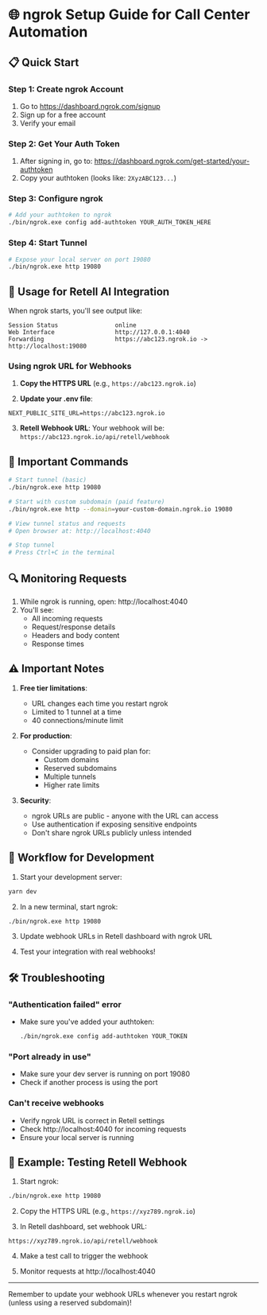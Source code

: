 # 🌐 ngrok Setup Guide for Call Center Automation

## 📋 Quick Start

### Step 1: Create ngrok Account
1. Go to https://dashboard.ngrok.com/signup
2. Sign up for a free account
3. Verify your email

### Step 2: Get Your Auth Token
1. After signing in, go to: https://dashboard.ngrok.com/get-started/your-authtoken
2. Copy your authtoken (looks like: `2XyzABC123...`)

### Step 3: Configure ngrok
```bash
# Add your authtoken to ngrok
./bin/ngrok.exe config add-authtoken YOUR_AUTH_TOKEN_HERE
```

### Step 4: Start Tunnel
```bash
# Expose your local server on port 19080
./bin/ngrok.exe http 19080
```

## 🚀 Usage for Retell AI Integration

When ngrok starts, you'll see output like:
```
Session Status                online
Web Interface                 http://127.0.0.1:4040
Forwarding                    https://abc123.ngrok.io -> http://localhost:19080
```

### Using ngrok URL for Webhooks

1. **Copy the HTTPS URL** (e.g., `https://abc123.ngrok.io`)

2. **Update your .env file**:
```env
NEXT_PUBLIC_SITE_URL=https://abc123.ngrok.io
```

3. **Retell Webhook URL**:
Your webhook will be: `https://abc123.ngrok.io/api/retell/webhook`

## 📌 Important Commands

```bash
# Start tunnel (basic)
./bin/ngrok.exe http 19080

# Start with custom subdomain (paid feature)
./bin/ngrok.exe http --domain=your-custom-domain.ngrok.io 19080

# View tunnel status and requests
# Open browser at: http://localhost:4040

# Stop tunnel
# Press Ctrl+C in the terminal
```

## 🔍 Monitoring Requests

1. While ngrok is running, open: http://localhost:4040
2. You'll see:
   - All incoming requests
   - Request/response details
   - Headers and body content
   - Response times

## ⚠️ Important Notes

1. **Free tier limitations**:
   - URL changes each time you restart ngrok
   - Limited to 1 tunnel at a time
   - 40 connections/minute limit

2. **For production**:
   - Consider upgrading to paid plan for:
     - Custom domains
     - Reserved subdomains
     - Multiple tunnels
     - Higher rate limits

3. **Security**:
   - ngrok URLs are public - anyone with the URL can access
   - Use authentication if exposing sensitive endpoints
   - Don't share ngrok URLs publicly unless intended

## 🔄 Workflow for Development

1. Start your development server:
```bash
yarn dev
```

2. In a new terminal, start ngrok:
```bash
./bin/ngrok.exe http 19080
```

3. Update webhook URLs in Retell dashboard with ngrok URL

4. Test your integration with real webhooks!

## 🛠️ Troubleshooting

### "Authentication failed" error
- Make sure you've added your authtoken:
  ```bash
  ./bin/ngrok.exe config add-authtoken YOUR_TOKEN
  ```

### "Port already in use"
- Make sure your dev server is running on port 19080
- Check if another process is using the port

### Can't receive webhooks
- Verify ngrok URL is correct in Retell settings
- Check http://localhost:4040 for incoming requests
- Ensure your local server is running

## 📝 Example: Testing Retell Webhook

1. Start ngrok:
```bash
./bin/ngrok.exe http 19080
```

2. Copy the HTTPS URL (e.g., `https://xyz789.ngrok.io`)

3. In Retell dashboard, set webhook URL:
```
https://xyz789.ngrok.io/api/retell/webhook
```

4. Make a test call to trigger the webhook

5. Monitor requests at http://localhost:4040

---

Remember to update your webhook URLs whenever you restart ngrok (unless using a reserved subdomain)!